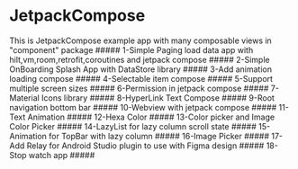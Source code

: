 # JetpackCompose
This is JetpackCompose example app with many composable views in "component" package   #####
1-Simple Paging load data app with hilt,vm,room,retrofit,coroutines and jetpack compose    #####
2-Simple OnBoarding Splash App with DataStore library   #####
3-Add animation loading compose    #####
4-Selectable item compose   #####
5-Support multiple screen sizes    #####
6-Permission in jetpack compose   #####
7- Material Icons library   #####
8-HyperLink Text Compose   #####
9-Root navigation bottom bar   #####
10-Webview with jetpack compose   #####
11-Text Animation   #####
12-Hexa Color   #####
13-Color picker and Image Color Picker   #####
14-LazyList for lazy column scroll state   #####
15-Animation for TopBar with lazy column   #####
16-Image Picker   #####
17-Add Relay for Android Studio plugin to use with Figma design   #####
18-Stop watch app   #####

